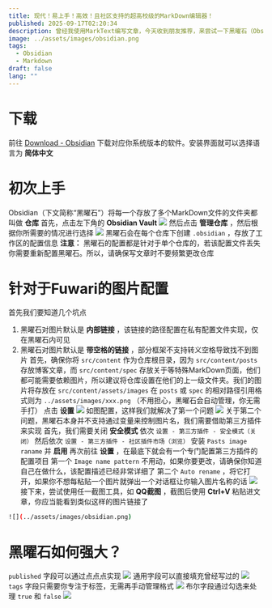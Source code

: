 ```yaml
---
title: 现代！易上手！高效！且社区支持的超高校级的MarkDown编辑器！
published: 2025-09-17T02:20:34
description: 曾经我使用MarkText编写文章，今天收到朋友推荐，来尝试一下黑曜石（Obsidian），发现真的很好用，且社区完善！
image: ../assets/images/obsidian.png
tags:
  - Obsidian
  - Markdown
draft: false
lang: ""
---
```

# 下载
前往 [Download - Obsidian](https://obsidian.md/download) 下载对应你系统版本的软件。安装界面就可以选择语言为 **简体中文**
# 初次上手
Obsidian（下文简称“黑曜石”）将每一个存放了多个MarkDown文件的文件夹都叫做 **仓库** 
首先，点击左下角的 **Obsidian  Vault** 
![](../assets/images/obsidian-1.png)
然后点击 **管理仓库** ，然后根据你所需要的情况进行选择
![](../assets/images/obsidian-2.png)
黑曜石会在每个仓库下创建 `.obsidian` ，存放了工作区的配置信息
**注意：** 黑曜石的配置都是针对于单个仓库的，若该配置文件丢失你需要重新配置黑曜石。所以，请确保写文章时不要频繁更改仓库
# 针对于Fuwari的图片配置
首先我们要知道几个坑点
1. 黑曜石对图片默认是 **内部链接** ，该链接的路径配置在私有配置文件实现，仅在黑曜石内可见
2. 黑曜石对图片默认是 **带空格的链接** ，部分框架不支持转义空格导致找不到图片
首先，确保你将 `src/content` 作为仓库根目录，因为 `src/content/posts` 存放博客文章，而 `src/content/spec` 存放关于等特殊MarkDown页面，他们都可能需要依赖图片，所以建议将仓库设置在他们的上一级文件夹。我们的图片将存放在 `src/content/assets/images` 在 `posts` 或 `spec` 的相对路径引用格式则为 `../assets/images/xxx.png` （不用担心，黑曜石会自动管理，你无需手打）
点击 **设置** 
![](../assets/images/obsidian-3.png)
如图配置，这样我们就解决了第一个问题
![](../assets/images/obsidian-4.png)
关于第二个问题，黑曜石本身并不支持通过变量来控制图片名，我们需要借助第三方插件来实现
首先，我们需要关闭 **安全模式**
依次 `设置 - 第三方插件 - 安全模式（关闭）`
然后依次 `设置 - 第三方插件 - 社区插件市场（浏览）`
安装 `Pasts image raname` 并 **启用**
再次前往 **设置** ，在最底下就会有一个专门配置第三方插件的配置项目
第一个 `Image name pattern` 不用动，如果你要更改，请确保你知道自己在做什么，该配置描述已经非常详细了
第二个 `Auto rename` ，将它打开，如果你不想每粘贴一个图片就弹出一个对话框让你输入图片名称的话
![](../assets/images/obsidian-5.png)
接下来，尝试使用任一截图工具，如 **QQ截图** ，截图后使用 **Ctrl+V** 粘贴进文章，你应当能看到类似这样的图片链接了
```bash
![](../assets/images/obsidian.png)
```
# 黑曜石如何强大？
`published` 字段可以通过点点点实现
![](../assets/images/obsidian-6.png)
通用字段可以直接填充曾经写过的
![](../assets/images/obsidian-7.png)
`tags` 字段只需要你专注于标签，无需再手动管理格式
![](../assets/images/obsidian-8.png)
布尔字段通过勾选来处理 `true` 和 `false`
![](../assets/images/obsidian-9.png)